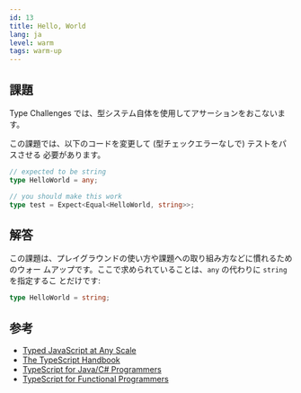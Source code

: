 ```yaml
---
id: 13
title: Hello, World
lang: ja
level: warm
tags: warm-up
---
```


## 課題

Type Challenges では、型システム自体を使用してアサーションをおこないます。

この課題では、以下のコードを変更して (型チェックエラーなしで) テストをパスさせる
必要があります。

```ts
// expected to be string
type HelloWorld = any;
```

```ts
// you should make this work
type test = Expect<Equal<HelloWorld, string>>;
```

## 解答

この課題は、プレイグラウンドの使い方や課題への取り組み方などに慣れるためのウォー
ムアップです。ここで求められていることは、`any` の代わりに `string` を指定するこ
とだけです:

```ts
type HelloWorld = string;
```

## 参考

- [Typed JavaScript at Any Scale](https://www.typescriptlang.org)
- [The TypeScript Handbook](https://www.typescriptlang.org/docs/handbook/intro.html)
- [TypeScript for Java/C# Programmers](https://www.typescriptlang.org/docs/handbook/typescript-in-5-minutes-oop.html)
- [TypeScript for Functional Programmers](https://www.typescriptlang.org/docs/handbook/typescript-in-5-minutes-func.html)
